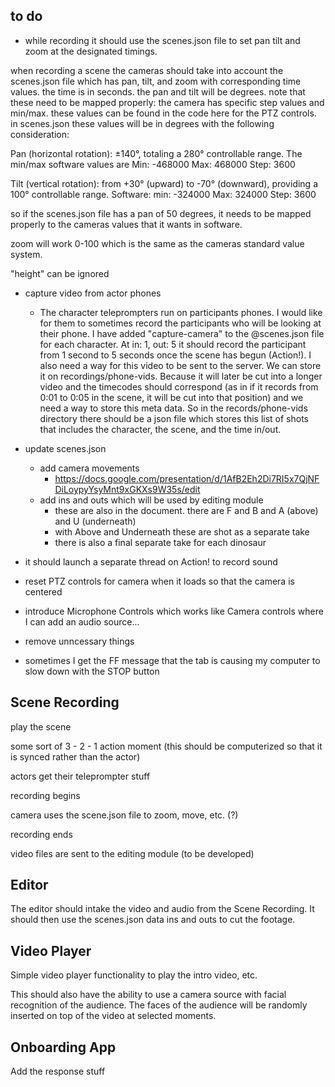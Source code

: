 ## to do

- while recording it should use the scenes.json file to set pan tilt and zoom at the designated timings.

when recording a scene the cameras should take into account the scenes.json file which has pan, tilt, and zoom with corresponding time values. the time is in seconds. the pan and tilt will be degrees. note that these need to be mapped properly: the camera has specific step values and min/max. these values can be found in the code here for the PTZ controls. in scenes.json these values will be in degrees with the following consideration:

Pan (horizontal rotation): ±140°, totaling a 280° controllable range. The min/max software values are Min: -468000 Max: 468000 Step: 3600

Tilt (vertical rotation): from +30° (upward) to -70° (downward), providing a 100° controllable range.​ Software: min: -324000 Max: 324000 Step: 3600

so if the scenes.json file has a pan of 50 degrees, it needs to be mapped properly to the cameras values that it wants in software.

zoom will work 0-100 which is the same as the cameras standard value system.

"height" can be ignored

- capture video from actor phones

  - The character teleprompters run on participants phones. I would like for them to sometimes record the participants who will be looking at their phone. I have added "capture-camera" to the @scenes.json file for each character. At in: 1, out: 5 it should record the participant from 1 second to 5 seconds once the scene has begun (Action!). I also need a way for this video to be sent to the server. We can store it on recordings/phone-vids. Because it will later be cut into a longer video and the timecodes should correspond (as in if it records from 0:01 to 0:05 in the scene, it will be cut into that position) and we need a way to store this meta data. So in the records/phone-vids directory there should be a json file which stores this list of shots that includes the character, the scene, and the time in/out.

- update scenes.json

  - add camera movements
    - https://docs.google.com/presentation/d/1AfB2Eh2Di7RI5x7QjNFDiLoypyYsyMnt9xGKXs9W35s/edit
  - add ins and outs which will be used by editing module
    - these are also in the document. there are F and B and A (above) and U (underneath)
    - with Above and Underneath these are shot as a separate take
    - there is also a final separate take for each dinosaur

- it should launch a separate thread on Action! to record sound

- reset PTZ controls for camera when it loads so that the camera is centered

- introduce Microphone Controls which works like Camera controls where I can add an audio source...

- remove unncessary things

- sometimes I get the FF message that the tab is causing my computer to slow down with the STOP button

## Scene Recording

play the scene

some sort of 3 - 2 - 1 action moment (this should be computerized so that it is synced rather than the actor)

actors get their teleprompter stuff

recording begins

camera uses the scene.json file to zoom, move, etc. (?)

recording ends

video files are sent to the editing module (to be developed)

## Editor

The editor should intake the video and audio from the Scene Recording. It should then use the scenes.json data ins and outs to cut the footage.

## Video Player

Simple video player functionality to play the intro video, etc.

This should also have the ability to use a camera source with facial recognition of the audience. The faces of the audience will be randomly inserted on top of the video at selected moments.

## Onboarding App

Add the response stuff
